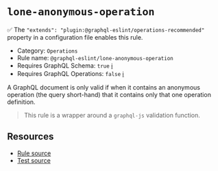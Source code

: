 # `lone-anonymous-operation`

✅ The `"extends": "plugin:@graphql-eslint/operations-recommended"` property in a configuration file
enables this rule.

- Category: `Operations`
- Rule name: `@graphql-eslint/lone-anonymous-operation`
- Requires GraphQL Schema: `true` [ℹ️](../../README.md#extended-linting-rules-with-graphql-schema)
- Requires GraphQL Operations: `false`
  [ℹ️](../../README.md#extended-linting-rules-with-siblings-operations)

A GraphQL document is only valid if when it contains an anonymous operation (the query short-hand)
that it contains only that one operation definition.

> This rule is a wrapper around a `graphql-js` validation function.

## Resources

- [Rule source](https://github.com/graphql/graphql-js/blob/main/src/validation/rules/LoneAnonymousOperationRule.ts)
- [Test source](https://github.com/graphql/graphql-js/tree/main/src/validation/__tests__/LoneAnonymousOperationRule-test.ts)
